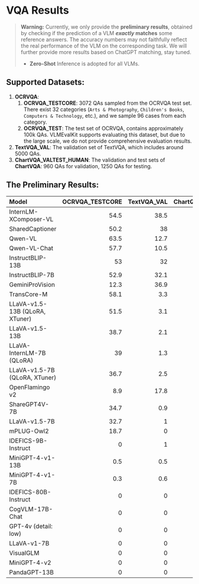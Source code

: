 # VQA Results

> **Warning:** Currently, we only provide the **preliminary results**, obtained by checking if the prediction of a VLM ***exactly* matches** some reference answers. The accuracy numbers may not faithfully reflect the real performance of the VLM on the corresponding task. We will further provide more results based on ChatGPT matching, stay tuned. 
>
> - **Zero-Shot** Inference is adopted for all VLMs.

## **Supported Datasets:**

1. **OCRVQA**:	
   1. **OCRVQA_TESTCORE**: 3072 QAs sampled from the OCRVQA test set. There exist 32 categories (`Arts & Photography`, `Children's Books`, `Computers & Technology`, etc.), and we sample 96 cases from each category. 
   2. **OCRVQA_TEST**: The test set of OCRVQA, contains approximately 100k QAs. VLMEvalKit supports evaluating this dataset, but due to the large scale, we do not provide comprehensive evaluation results. 
2. **TextVQA_VAL**: The validation set of TextVQA, which includes around 5000 QAs.
3. **ChartVQA_VALTEST_HUMAN**: The validation and test sets of **ChartVQA**: 960 QAs for validation, 1250 QAs for testing. 

## The Preliminary Results:

| Model                         |   OCRVQA_TESTCORE |   TextVQA_VAL |   ChartQA_VAL |   ChartQA_TEST |
|:------------------------------|------------------:|--------------:|--------------:|---------------:|
| InternLM-XComposer-VL         |              54.5 |          38.5 |           9.1 |            9.5 |
| SharedCaptioner               |              50.2 |          38   |          12.3 |           10.6 |
| Qwen-VL                       |              63.5 |          12.7 |          14.6 |           14.6 |
| Qwen-VL-Chat                  |              57.7 |          10.5 |          16.2 |           14.6 |
| InstructBLIP-13B              |              53   |          32   |           6.6 |            6.5 |
| InstructBLIP-7B               |              52.9 |          32.1 |           6.1 |            6   |
| GeminiProVision               |              12.3 |          36.9 |          13   |           14.5 |
| TransCore-M                   |              58.1 |           3.3 |           0   |            0.2 |
| LLaVA-v1.5-13B (QLoRA, XTuner) |              51.5 |           3.1 |           0.1 |            0.2 |
| LLaVA-v1.5-13B                |              38.7 |           2.1 |           0.1 |            0.2 |
| LLaVA-InternLM-7B (QLoRA)      |              39   |           1.3 |           0.3 |            0.4 |
| LLaVA-v1.5-7B (QLoRA, XTuner)  |              36.7 |           2.5 |           0   |            0.2 |
| OpenFlamingo v2               |               8.9 |          17.8 |           5.9 |            4.9 |
| ShareGPT4V-7B                 |              34.7 |           0.9 |           0   |            0.1 |
| LLaVA-v1.5-7B                 |              32.7 |           1   |           0   |            0   |
| mPLUG-Owl2                    |              18.7 |           0   |           0.1 |            0.2 |
| IDEFICS-9B-Instruct           |               0   |           1   |           0.1 |            0.2 |
| MiniGPT-4-v1-13B              |               0.5 |           0.5 |           0.2 |            0.1 |
| MiniGPT-4-v1-7B               |               0.3 |           0.6 |           0.1 |            0.1 |
| IDEFICS-80B-Instruct          |               0   |           0   |           0   |            0.1 |
| CogVLM-17B-Chat               |               0   |           0   |           0   |            0   |
| GPT-4v (detail: low)          |               0   |           0   |           0   |            0   |
| LLaVA-v1-7B                   |               0   |           0   |           0   |            0   |
| VisualGLM                     |               0   |           0   |           0   |            0   |
| MiniGPT-4-v2                  |               0   |           0   |           0   |            0   |
| PandaGPT-13B                  |               0   |           0   |           0   |            0   |



